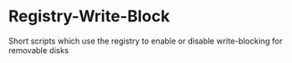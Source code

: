 # Registry-Write-Block
Short scripts which use the registry to enable or disable write-blocking for removable disks
